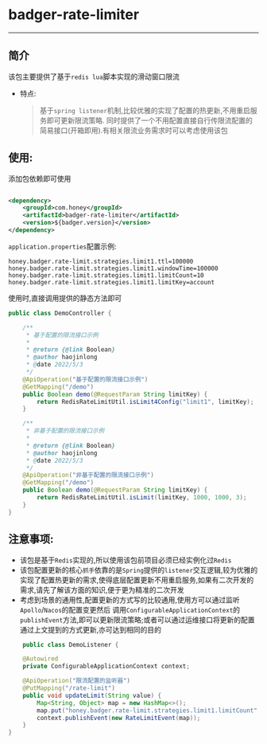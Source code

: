 # badger-rate-limiter

---

## 简介

该包主要提供了基于`redis lua`脚本实现的滑动窗口限流

* 特点:
  > 基于`spring listener`机制,比较优雅的实现了配置的热更新,不用重启服务即可更新限流策略. 同时提供了一个不用配置直接自行传限流配置的简易接口(开箱即用).有相关限流业务需求时可以考虑使用该包

## 使用:

添加包依赖即可使用

```xml

<dependency>
    <groupId>com.honey</groupId>
    <artifactId>badger-rate-limiter</artifactId>
    <version>${badger.version}</version>
</dependency>
```

`application.properties`配置示例:

```properties
honey.badger.rate-limit.strategies.limit1.ttl=100000
honey.badger.rate-limit.strategies.limit1.windowTime=100000
honey.badger.rate-limit.strategies.limit1.limitCount=10
honey.badger.rate-limit.strategies.limit1.limitKey=account
```

使用时,直接调用提供的静态方法即可

```java
public class DemoController {

    /**
     * 基于配置的限流接口示例
     *
     * @return {@link Boolean}
     * @author haojinlong
     * @date 2022/5/3
     */
    @ApiOperation("基于配置的限流接口示例")
    @GetMapping("/demo")
    public Boolean demo(@RequestParam String limitKey) {
        return RedisRateLimitUtil.isLimit4Config("limit1", limitKey);
    }

    /**
     * 非基于配置的限流接口示例
     *
     * @return {@link Boolean}
     * @author haojinlong
     * @date 2022/5/3
     */
    @ApiOperation("非基于配置的限流接口示例")
    @GetMapping("/demo")
    public Boolean demo(@RequestParam String limitKey) {
        return RedisRateLimitUtil.isLimit(limitKey, 1000, 1000, 3);
    }
}
```

## 注意事项:

* 该包是基于`Redis`实现的,所以使用该包前项目必须已经实例化过`Redis`
* 该包配置更新的核心`抓手`依靠的是`Spring`提供的`listener`交互逻辑,较为优雅的实现了配置热更新的需求,使得底层配置更新不用重启服务,如果有二次开发的需求,请先了解该方面的知识,便于更为精准的二次开发
* 考虑到场景的通用性,配置更新的方式写的比较通用,使用方可以通过监听`Apollo`/`Nacos`的配置变更然后 调用`ConfigurableApplicationContext`的`publishEvent`方法,即可以更新限流策略;或者可以通过运维接口将更新的配置通过上文提到的方式更新,亦可达到相同的目的

```java
    public class DemoListener {

    @Autowired
    private ConfigurableApplicationContext context;

    @ApiOperation("限流配置的监听器")
    @PutMapping("/rate-limit")
    public void updateLimit(String value) {
        Map<String, Object> map = new HashMap<>();
        map.put("honey.badger.rate-limit.strategies.limit1.limitCount", value);
        context.publishEvent(new RateLimitEvent(map));
    }
}
```